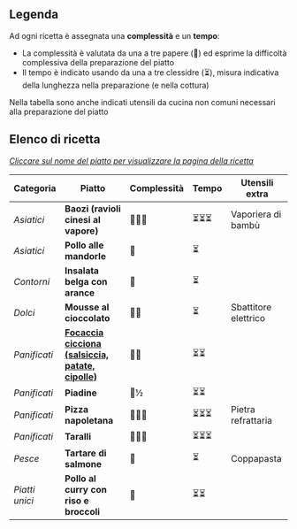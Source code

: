 ## Legenda

Ad ogni ricetta è assegnata una **complessità** e un **tempo**:

* La complessità è valutata da una a tre papere (🦆) ed esprime la difficoltà complessiva della preparazione del piatto
* Il tempo è indicato usando da una a tre clessidre (⏳), misura indicativa della lunghezza nella preparazione (e nella cottura)

Nella tabella sono anche indicati utensili da cucina non comuni necessari alla preparazione del piatto

## Elenco di ricetta

<u>*Cliccare sul nome del piatto per visualizzare la pagina della ricetta*</u>

| Categoria      | Piatto                                                       | Complessità | Tempo | Utensili extra       |
| -------------- | ------------------------------------------------------------ | ----------- | ----- | -------------------- |
| *Asiatici*     | **Baozi (ravioli cinesi al vapore)**                         | 🦆🦆🦆         | ⏳⏳⏳   | Vaporiera di bambù   |
| *Asiatici*     | **Pollo alle mandorle**                                      | 🦆           | ⏳     |                      |
| *Contorni*     | **Insalata belga con arance**                                | 🦆           | ⏳     |                      |
| *Dolci*        | **Mousse al cioccolato**                                     | 🦆🦆          | ⏳     | Sbattitore elettrico |
| *Panificati*   | [**Focaccia cicciona (salsiccia, patate, cipolle)**](panificati/focaccia_cicciona.md) | 🦆🦆          | ⏳⏳    |                      |
| *Panificati*   | **Piadine**                                                  | 🦆½          | ⏳⏳    |                      |
| *Panificati*   | **Pizza napoletana**                                         | 🦆🦆🦆         | ⏳⏳⏳   | Pietra refrattaria   |
| *Panificati*   | **Taralli**                                                  | 🦆🦆🦆         | ⏳⏳⏳   |                      |
| *Pesce*        | **Tartare di salmone**                                       | 🦆           | ⏳     | Coppapasta           |
| *Piatti unici* | **Pollo al curry con riso e broccoli**                       | 🦆           | ⏳⏳    |                      |
